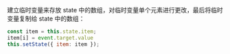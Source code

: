 建立临时变量来存放 state 中的数组，对临时变量单个元素进行更改，最后将临时变量复制给 state 中的数组：

```js
const item = this.state.item;
item[i] = event.target.value
this.setState({ item: item });
```
